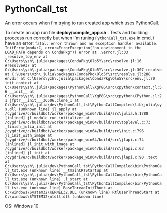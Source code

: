 # PythonCall_tst

An error occurs when i'm trying to run created app which uses PythonCall.

To create an app run file **deploy/compile_app.sh** .
Tests and building proccess run correctly but when i'm runing `PythonCall_tst.exe` in cmd, i have an error:
`fatal: error thrown and no exception handler available.
InitError(mod=:C, error=ErrorException("no environment in the LOAD_PATH depends on CondaPkg"))
error at .\error.jl:33
_resolve_top_env at C:\Users\yzh\.julia\packages\CondaPkg\Olo5Y\src\resolve.jl:16
#resolve#37 at C:\Users\yzh\.julia\packages\CondaPkg\Olo5Y\src\resolve.jl:307
resolve at C:\Users\yzh\.julia\packages\CondaPkg\Olo5Y\src\resolve.jl:288
envdir at C:\Users\yzh\.julia\packages\CondaPkg\Olo5Y\src\env.jl:70
init_context at C:\Users\yzh\.julia\packages\PythonCall\XgP8G\src\cpython\context.jl:56
__init__ at C:\Users\yzh\.julia\packages\PythonCall\XgP8G\src\cpython\CPython.jl:21
jfptr___init___36506.clone_1 at C:\Users\yzh\.julia\dev\PythonCall_tst\PythonCallCompiled\lib\julia\sys.dll (unknown line)
jl_apply at /cygdrive/c/buildbot/worker/package_win64/build/src\julia.h:1788 [inlined]
jl_module_run_initializer at /cygdrive/c/buildbot/worker/package_win64/build/src\toplevel.c:73
_finish_julia_init at /cygdrive/c/buildbot/worker/package_win64/build/src\init.c:796
jl_init_with_image at /cygdrive/c/buildbot/worker/package_win64/build/src\jlapi.c:74 [inlined]
jl_init_with_image at /cygdrive/c/buildbot/worker/package_win64/build/src\jlapi.c:63 [inlined]
jl_init at /cygdrive/c/buildbot/worker/package_win64/build/src\jlapi.c:90
.text at C:\Users\yzh\.julia\dev\PythonCall_tst\PythonCallCompiled\bin\PythonCall_tst.exe (unknown line)
__tmainCRTStartup at C:\Users\yzh\.julia\dev\PythonCall_tst\PythonCallCompiled\bin\PythonCall_tst.exe (unknown line)
.l_start at C:\Users\yzh\.julia\dev\PythonCall_tst\PythonCallCompiled\bin\PythonCall_tst.exe (unknown line)
BaseThreadInitThunk at C:\windows\System32\KERNEL32.DLL (unknown line)
RtlUserThreadStart at C:\windows\SYSTEM32\ntdll.dll (unknown line)`

OS: Windows 10
